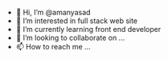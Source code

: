 - 👋 Hi, I’m @amanyasad
- 👀 I’m interested in full stack web site
- 🌱 I’m currently learning front end developer
- 💞️ I’m looking to collaborate on ...
- 📫 How to reach me ...

<!---
amanyasad/amanyasad is a ✨ special ✨ repository because its `README.md` (this file) appears on your GitHub profile.
You can click the Preview link to take a look at your changes.
--->
